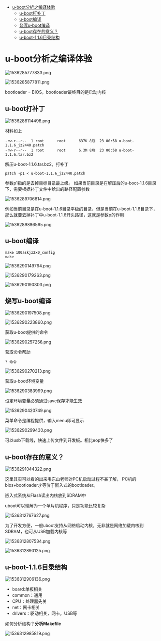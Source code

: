 <!-- TOC depthFrom:1 depthTo:6 withLinks:1 updateOnSave:1 orderedList:0 -->

- [u-boot分析之编译体验](#u-boot分析之编译体验)
	- [u-boot打补丁](#u-boot打补丁)
	- [u-boot编译](#u-boot编译)
	- [烧写u-boot编译](#烧写u-boot编译)
	- [u-boot存在的意义？](#u-boot存在的意义)
	- [u-boot-1.1.6目录结构](#u-boot-116目录结构)

<!-- /TOC -->
# u-boot分析之编译体验

![1536285777833.png](image/1536285777833.png)

![1536285877811.png](image/1536285877811.png)

bootloader = BIOS，bootloader最终目的是启动内核

## u-boot打补丁

![1536286114498.png](image/1536286114498.png)

材料如上

```
-rw-r--r--  1 root      root      637K 8月  23 00:58 u-boot-1.1.6_jz2440.patch
-rw-r--r--  1 root      root      6.3M 8月  23 00:58 u-boot-1.1.6.tar.bz2
```

解压u-boot-1.1.6.tar.bz2，打补丁

```
patch -p1 < u-boot-1.1.6_jz2440.patch
```

参数p1指的是去掉目标目录最上级。
如果当前目录是在解压后的u-boot-1.1.6目录下，需要根据补丁文件中给出的路径配置参数

![1536289706814.png](image/1536289706814.png)

例如当前目录是在u-boot-1.1.6目录平级的目录，但是当前在u-boot-1.1.6目录下，那么就要去掉补丁中u-boot-1.1.6开头路径，这就是参数p的作用

![1536289886565.png](image/1536289886565.png)

## u-boot编译

```
make 100askjz2x0_config
make
```

![1536290149764.png](image/1536290149764.png)

![1536290179263.png](image/1536290179263.png)

![1536290190303.png](image/1536290190303.png)

## 烧写u-boot编译

![1536290197508.png](image/1536290197508.png)

![1536290223860.png](image/1536290223860.png)

获取u-boot提供的命令

![1536290257256.png](image/1536290257256.png)

获取命令帮助

```
? 命令
```

![1536290270213.png](image/1536290270213.png)

获取u-boot环境变量

![1536290383999.png](image/1536290383999.png)

设定环境变量必须通过save保存才能生效

![1536290420749.png](image/1536290420749.png)

菜单命令是编程提供，输入menu即可显示

![1536290299430.png](image/1536290299430.png)

可以usb下载线，快速上传文件到开发板。相比eop快多了

## u-boot存在的意义？

![1536291044322.png](image/1536291044322.png)

这里其实可以看的出来韦东山老师对PC机启动过程不甚了解，
PC机的bios+bootloader才等价于嵌入式的bootloader。

嵌入式系统从Flash读出内核放到SDRAM中

uboot可以理解为一个单片机程序，只是功能比较复杂

![1536312767627.png](image/1536312767627.png)

为了开发方便，一般uboot支持从网络启动内核，无非就是网络加载内核到SDRAM，也可从USB加载内核等

![1536312807534.png](image/1536312807534.png)

![1536312890125.png](image/1536312890125.png)


## u-boot-1.1.6目录结构


![1536312906136.png](image/1536312906136.png)


* board:单板相关
* common：通用
* CPU：处理器先关
* net：网卡相关
* drivers：驱动相关，网卡，USB等

如何分析结构？**分析Makefile**


![1536312985819.png](image/1536312985819.png)
